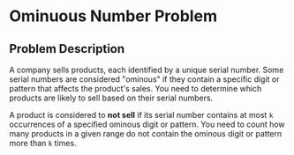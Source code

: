 # Ominuous Number Problem

## Problem Description

A company sells products, each identified by a unique serial number. Some serial numbers are considered "ominous" if they contain a specific digit or pattern that affects the product's sales. You need to determine which products are likely to sell based on their serial numbers.

A product is considered to **not sell** if its serial number contains at most `k` occurrences of a specified ominous digit or pattern. You need to count how many products in a given range do not contain the ominous digit or pattern more than `k` times.

